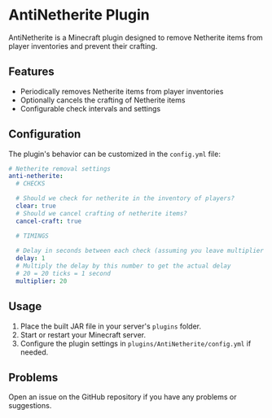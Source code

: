 # AntiNetherite Plugin

AntiNetherite is a Minecraft plugin designed to remove Netherite items from player inventories and prevent their crafting.

## Features

- Periodically removes Netherite items from player inventories
- Optionally cancels the crafting of Netherite items
- Configurable check intervals and settings

## Configuration

The plugin's behavior can be customized in the `config.yml` file:
```yaml
# Netherite removal settings
anti-netherite:
  # CHECKS

  # Should we check for netherite in the inventory of players?
  clear: true
  # Should we cancel crafting of netherite items?
  cancel-craft: true

  # TIMINGS
  
  # Delay in seconds between each check (assuming you leave multiplier at 20)
  delay: 1
  # Multiply the delay by this number to get the actual delay
  # 20 = 20 ticks = 1 second
  multiplier: 20
```

## Usage

1. Place the built JAR file in your server's `plugins` folder.
2. Start or restart your Minecraft server.
3. Configure the plugin settings in `plugins/AntiNetherite/config.yml` if needed.

## Problems

Open an issue on the GitHub repository if you have any problems or suggestions.
